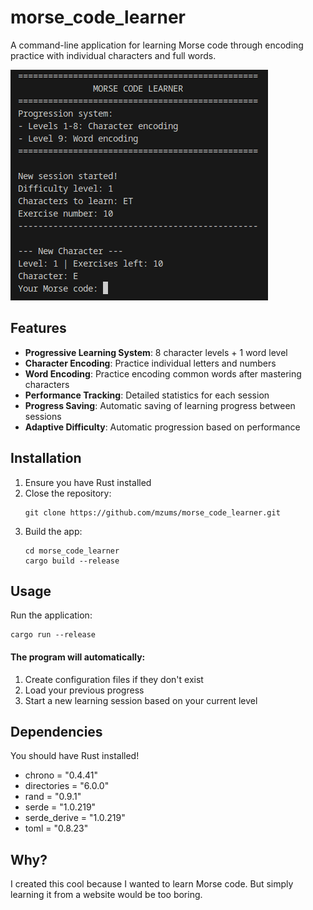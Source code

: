 # morse_code_learner

A command-line application for learning Morse code through encoding practice with individual characters and full words.

![alt text](image.png)

## Features
- **Progressive Learning System**: 8 character levels + 1 word level
- **Character Encoding**: Practice individual letters and numbers
- **Word Encoding**: Practice encoding common words after mastering characters
- **Performance Tracking**: Detailed statistics for each session
- **Progress Saving**: Automatic saving of learning progress between sessions
- **Adaptive Difficulty**: Automatic progression based on performance


## Installation
1. Ensure you have Rust installed
2. Close the repository:  
    ```
    git clone https://github.com/mzums/morse_code_learner.git
    ```
3. Build the app:
    ```
    cd morse_code_learner
    cargo build --release
    ```

## Usage
Run the application:
```
cargo run --release
```  
  
#### The program will automatically:
1. Create configuration files if they don't exist
2. Load your previous progress
3. Start a new learning session based on your current level

## Dependencies
You should have Rust installed!
- chrono = "0.4.41"
- directories = "6.0.0"
- rand = "0.9.1"
- serde = "1.0.219"
- serde_derive = "1.0.219"
- toml = "0.8.23"

## Why?
I created this cool because I wanted to learn Morse code. But simply learning it from a website would be too boring.